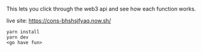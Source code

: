 This lets you click through the web3 api and see how each function works. 

live site: https://cons-bhshsjfyaq.now.sh/

```
yarn install
yarn dev
<go have fun>
```
